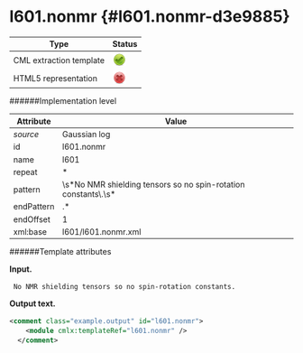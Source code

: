 # l601.nonmr {#l601.nonmr-d3e9885}


| Type                                                                                                                                                | Status                                                                                                                                              |
|----|----|
| CML extraction template                                                                                                                             | ![](/imgs/Total.png)                                                                                                                                |
| HTML5 representation                                                                                                                                | ![](/imgs/None.png)                                                                                                                                 |

######Implementation level

| Attribute                                                                                                                                           | Value                                                                                                                                               |
|----|----|
| *source*                                                                                                                                            | Gaussian log                                                                                                                                        |
| id                                                                                                                                                  | l601.nonmr                                                                                                                                          |
| name                                                                                                                                                | l601                                                                                                                                                |
| repeat                                                                                                                                              | \*                                                                                                                                                  |
| pattern                                                                                                                                             | \\s\*No NMR shielding tensors so no spin-rotation constants\\.\\s\*                                                                                 |
| endPattern                                                                                                                                          | .\*                                                                                                                                                 |
| endOffset                                                                                                                                           | 1                                                                                                                                                   |
| xml:base                                                                                                                                            | l601/l601.nonmr.xml                                                                                                                                 |

######Template attributes

**Input.**

     No NMR shielding tensors so no spin-rotation constants.
      

**Output text.**

```xml
<comment class="example.output" id="l601.nonmr">
    <module cmlx:templateRef="l601.nonmr" />
  </comment>
```
